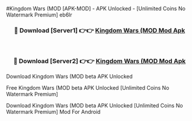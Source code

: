 #Kingdom Wars (MOD [APK-MOD] - APK Unlocked - [Unlimited Coins No Watermark Premium] eb6lr



<div align="center">

<h3>🔴 Download [Server1] 👉👉 <a href="https://momento.my/?title=Kingdom_Wars_(MOD">Kingdom Wars (MOD Mod Apk</a></h3><br>

<h3>🔴 Download [Server2] 👉👉 <a href="https://momento.my/?title=Kingdom_Wars_(MOD">Kingdom Wars (MOD Mod Apk</a></h3>
</div>



Download Kingdom Wars (MOD beta APK Unlocked

Free Kingdom Wars (MOD beta APK Unlocked [Unlimited Coins No Watermark Premium]

Download Kingdom Wars (MOD beta APK Unlocked [Unlimited Coins No Watermark Premium] Mod For Android
